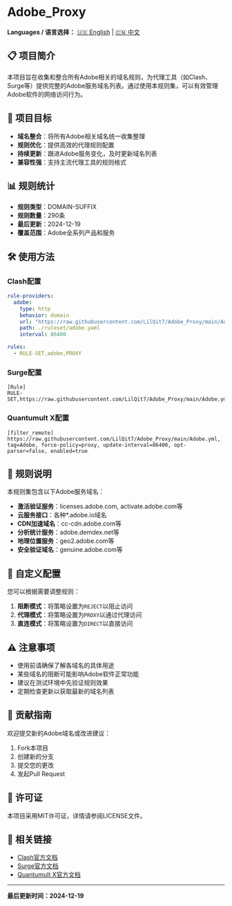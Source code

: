 # Adobe_Proxy

**Languages / 语言选择：** [🇺🇸 English](README_EN.md) | [🇨🇳 中文](README.md)

## 📋 项目简介

本项目旨在收集和整合所有Adobe相关的域名规则，为代理工具（如Clash、Surge等）提供完整的Adobe服务域名列表。通过使用本规则集，可以有效管理Adobe软件的网络访问行为。

## 🎯 项目目标

- **域名整合**：将所有Adobe相关域名统一收集整理
- **规则优化**：提供高效的代理规则配置
- **持续更新**：跟进Adobe服务变化，及时更新域名列表
- **兼容性强**：支持主流代理工具的规则格式

## 📊 规则统计

- **规则类型**：DOMAIN-SUFFIX
- **规则数量**：290条
- **最后更新**：2024-12-19
- **覆盖范围**：Adobe全系列产品和服务

## 🛠️ 使用方法

### Clash配置

```yaml
rule-providers:
  adobe:
    type: http
    behavior: domain
    url: "https://raw.githubusercontent.com/LilQit7/Adobe_Proxy/main/Adobe.yml"
    path: ./ruleset/adobe.yaml
    interval: 86400

rules:
  - RULE-SET,adobe,PROXY
```

### Surge配置

```
[Rule]
RULE-SET,https://raw.githubusercontent.com/LilQit7/Adobe_Proxy/main/Adobe.yml,PROXY
```

### Quantumult X配置

```
[filter_remote]
https://raw.githubusercontent.com/LilQit7/Adobe_Proxy/main/Adobe.yml, tag=Adobe, force-policy=proxy, update-interval=86400, opt-parser=false, enabled=true
```

## 📝 规则说明

本规则集包含以下Adobe服务域名：

- **激活验证服务**：licenses.adobe.com, activate.adobe.com等
- **云服务接口**：各种*.adobe.io域名
- **CDN加速域名**：cc-cdn.adobe.com等
- **分析统计服务**：adobe.demdex.net等
- **地理位置服务**：geo2.adobe.com等
- **安全验证域名**：genuine.adobe.com等

## 🔧 自定义配置

您可以根据需要调整规则：

1. **阻断模式**：将策略设置为`REJECT`以阻止访问
2. **代理模式**：将策略设置为`PROXY`以通过代理访问
3. **直连模式**：将策略设置为`DIRECT`以直接访问

## ⚠️ 注意事项

- 使用前请确保了解各域名的具体用途
- 某些域名的阻断可能影响Adobe软件正常功能
- 建议在测试环境中先验证规则效果
- 定期检查更新以获取最新的域名列表

## 🤝 贡献指南

欢迎提交新的Adobe域名或改进建议：

1. Fork本项目
2. 创建新的分支
3. 提交您的更改
4. 发起Pull Request

## 📄 许可证

本项目采用MIT许可证，详情请参阅LICENSE文件。

## 🔗 相关链接

- [Clash官方文档](https://github.com/Dreamacro/clash)
- [Surge官方文档](https://nssurge.com/)
- [Quantumult X官方文档](https://quantumult.app/)

---

**最后更新时间：2024-12-19**
